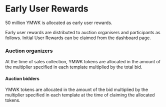 # Early User Rewards

50 million YMWK is allocated as early user rewards.

Early user rewards are distributed to auction organisers and participants as follows. Initial User Rewards can be claimed from the dashboard page.


### Auction organizers

At the time of sales collection, YMWK tokens are allocated in the amount of the multiplier specified in each template multiplied by the total bid.


#### Auction bidders

YMWK tokens are allocated in the amount of the bid multiplied by the multiplier specified in each template at the time of claiming the allocated tokens.


